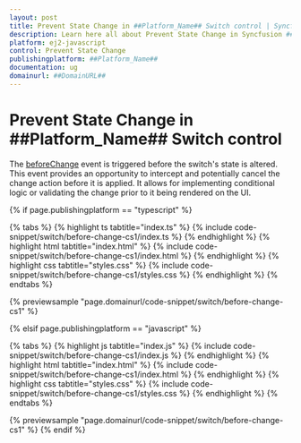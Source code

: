 ```yaml
---
layout: post
title: Prevent State Change in ##Platform_Name## Switch control | Syncfusion
description: Learn here all about Prevent State Change in Syncfusion ##Platform_Name## Switch control of Syncfusion Essential JS 2 and more.
platform: ej2-javascript
control: Prevent State Change
publishingplatform: ##Platform_Name##
documentation: ug
domainurl: ##DomainURL##
---
```


# Prevent State Change in ##Platform_Name## Switch control

The [beforeChange](../../api/switch/#beforechange) event is triggered before the switch's state is altered. This event provides an opportunity to intercept and potentially cancel the change action before it is applied. It allows for implementing conditional logic or validating the change prior to it being rendered on the UI.

{% if page.publishingplatform == "typescript" %}

{% tabs %}
{% highlight ts tabtitle="index.ts" %}
{% include code-snippet/switch/before-change-cs1/index.ts %}
{% endhighlight %}
{% highlight html tabtitle="index.html" %}
{% include code-snippet/switch/before-change-cs1/index.html %}
{% endhighlight %}
{% highlight css tabtitle="styles.css" %}
{% include code-snippet/switch/before-change-cs1/styles.css %}
{% endhighlight %}
{% endtabs %}
        
{% previewsample "page.domainurl/code-snippet/switch/before-change-cs1" %}

{% elsif page.publishingplatform == "javascript" %}

{% tabs %}
{% highlight js tabtitle="index.js" %}
{% include code-snippet/switch/before-change-cs1/index.js %}
{% endhighlight %}
{% highlight html tabtitle="index.html" %}
{% include code-snippet/switch/before-change-cs1/index.html %}
{% endhighlight %}
{% highlight css tabtitle="styles.css" %}
{% include code-snippet/switch/before-change-cs1/styles.css %}
{% endhighlight %}
{% endtabs %}

{% previewsample "page.domainurl/code-snippet/switch/before-change-cs1" %}
{% endif %}